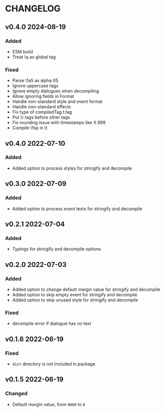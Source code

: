 # CHANGELOG

## v0.4.0 2024-08-19

### Added

- ESM build
- Treat \q as global tag

### Fixed

- Parse \1a5 as alpha 05
- Ignore uppercase tags
- Ignore empty dialogues when decompiling
- Allow ignoring fields in Format
- Handle non-standard style and event format
- Handle non-standard effects
- Fix type of compiledTag.t.tag
- Put \r tags before other tags
- Fix rounding issue with timestamps like X.999
- Compile \fsp in \t

## v0.4.0 2022-07-10

### Added

- Added option to process styles for stringify and decompile

## v0.3.0 2022-07-09

### Added

- Added option to process event texts for stringify and decompile

## v0.2.1 2022-07-04

### Added

- Typings for stringify and decompile options

## v0.2.0 2022-07-03

### Added

- Added option to change default margin value for stringify and decompile
- Added option to skip empty event for stringify and decompile
- Added option to skip unused style for stringify and decompile

### Fixed

- decompile error if dialogue has no text

## v0.1.6 2022-06-19

### Fixed

- `dist` directory is not included in package

## v0.1.5 2022-06-19

### Changed

- Default margin value, from `0000` to `0`
